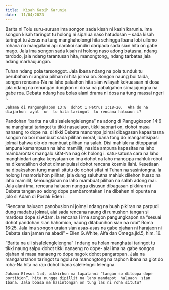 ```yaml
---
title:  Kisah Kasih Karunia
date:  11/04/2023
---
```


Barita ni Tolu suru-suruan ima songon  sada  kisah ni kasih karunia. Ima songon kisah taringot tu holong ni sipalua naso hatudosan – sada  kisah taringot tu Jesus na  tung  manghaholongi  hita sehingga  Ibana lobi ullomo rohana na mangalami  api narokoi sandiri daripada sada sian hita on gabe mago. Jala ima songon  sada kisah ni holong  naso adong  batasna, ndang  tardodo, jala ndang  tarantusan hita, manongtong,, ndang  tarbatas jala ndang  marhaujungan.

Tuhan ndang  pola tarsonggot. Jala Ibana  ndang  na pola tunduk tu perubahan ni angina pilihan ni hita jolma on. Songon naung boi taida, songon rencana-Na na laho paluahon  hita sian wilayah kekuasaan ni dosa jala ndang  na renungan  dungkon ni dosa na  pabalgahon simajujungna na gabe roa. Debata ndang  hea bolas alani drama ni dosa na tung  massai  ngeri i.

`Jahama di Pangungkapon 13:8  dohot 1 Petrus 1:18-20.  Aha do na diajarhon  ayat  on  tu hita taringot  tu rencana haluaon i?`

Pandohan “barita na uli sisalelenglelengna” na adong  di Pangugkapon 14:6 na manghatai taringot tu tikki nasaelaon, tikki saonari on, dohot masa nanaeng  ro dope na. di tikki Debata  manompa jolmai dibagasan  kapasitasna songon na boi mambuat sada  pilihan  moral, Ibana tong do mangantisipasi jolmai bahwa olo do mambuat  pilihan  na salah. Disi mahluk na ditoppanai ampuna  kemampuan na laho mamillit, nasida ampuna  kapasitas na laho  mambarontak  mangalo sifat-Na nag ok holong  i. satu-satuna cara na laho  manghindari angka kenyataan on ima dohot na laho manoppa  mahluk  robot na dikendalihon dohot dimanipulasi dohot rencana  kosmis ilahi. Kesetiaan na dipaksahon tung  marali situtu do dohot  sifat ni Tuhan na sasintongna. Ia holong I mamorluhon  pilihan, jala dung saluhutna  mahluk dilehon  huaso na laho mamillit, kemungkinan na laho  mambuat pilihan na salah adong  mai. Jala alani ima, rencana  haluaon nungga disusun dibagasan  pikkiran  ni Debata tangan so adong  dope  pambarontakan i na dibahen ni opunta na jolo si Adam di Porlak Eden i.

“Rencana haluaon panobusion ni jolmai ndang  na buah pikiran na parpudi dung  madabu jolmai, alai sada rencana  naung di rumushon tangan si mardosa dope si Adam. Ia rencana I ima songon  pangungkapon na “sesuai dohot  pandohan sian hahomion, naung ditabunihon sian na robi” Roma 16:25. Jala ima songon  uraian  sian asas-asas na gabe ojahan ni harajaon ni Debata sian jaman na abadi” – Ellen G.White, Alfa dan Omega,jld.5, hlm. 16.

“Barita na uli  sisalelenglelengna” I ndang  na holan  manghatai taringot tu tikki naung salpu dohot tikki nanaeng ro dope-   alai  ima na gabe songon  ojahan ni masa nanaeng  ro dope nagok  dohot  pangaropan. Jala na mangahatahon  taringot tu ngolu  na manongtong na raphon Ibana na giot do roha-Na hita na rap dohot Ibana salelelngni lelengna.

`Jahama Efesus 1:4, pikkirhon ma lapatanni “tangan so ditoppa dope portibion”, hita nungga dipillit na laho mandapot  haluaon  sian  Ibana. Jala boasa ma hasintongan on tung las ni roha situtu?`